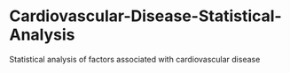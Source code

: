 # Cardiovascular-Disease-Statistical-Analysis
Statistical analysis of factors associated with cardiovascular disease

